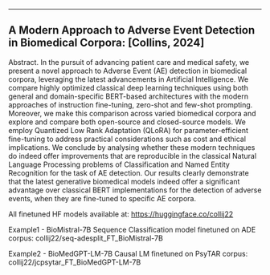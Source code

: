 -----------
A Modern Approach to Adverse Event Detection in Biomedical Corpora: [Collins, 2024]
------------
Abstract. In the pursuit of advancing patient care and medical safety, we present a novel approach
to Adverse Event (AE) detection in biomedical corpora, leveraging the latest advancements in Artificial Intelligence. We compare highly optimized classical deep learning techniques using both general
and domain-specific BERT-based architectures with the modern approaches of instruction fine-tuning,
zero-shot and few-shot prompting. Moreover, we make this comparison across varied biomedical corpora
and explore and compare both open-source and closed-source models. We employ Quantized Low Rank
Adaptation (QLoRA) for parameter-efficient fine-tuning to address practical considerations such as cost
and ethical implications. We conclude by analysing whether these modern techniques do indeed offer
improvements that are reproducible in the classical Natural Language Processing problems of Classification and Named Entity Recognition for the task of AE detection. Our results clearly demonstrate
that the latest generative biomedical models indeed offer a significant advantage over classical BERT
implementations for the detection of adverse events, when they are fine-tuned to specific AE corpora.

All finetuned HF models available at: https://huggingface.co/collij22

Example1 - BioMistral-7B Sequence Classification model finetuned on ADE corpus: collij22/seq-adesplit_FT_BioMistral-7B

Example2 - BioMedGPT-LM-7B Causal LM finetuned on PsyTAR corpus: collij22/jcpsytar_FT_BioMedGPT-LM-7B 
